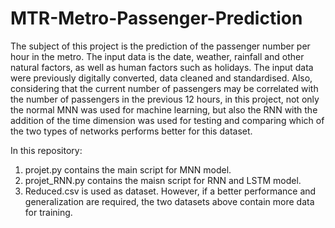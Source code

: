 # MTR-Metro-Passenger-Prediction

The subject of this project is the prediction of the passenger number per hour in the metro. The input data is the date, weather, rainfall and other natural factors, as well as human factors such as holidays. The input data were previously digitally converted, data cleaned and standardised. Also, considering that the current number of passengers may be correlated with the number of passengers in the previous 12 hours, in this project, not only the normal MNN was used for machine learning, but also the RNN with the addition of the time dimension was used for testing and comparing which of the two types of networks performs better for this dataset.

In this repository:
1. projet.py contains the main script for MNN model.
2. projet_RNN.py contains the maisn script for RNN and LSTM model.
3. Reduced.csv is used as dataset. However, if a better performance and generalization are required, the two datasets above contain more data for training.
